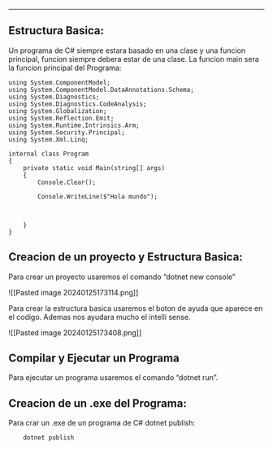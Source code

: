 
---
## **Estructura Basica:**

Un programa de C# siempre estara basado en una clase y una funcion principal, funcion siempre debera estar de una clase.  La funcion main sera la funcion principal del Programa:

```
using System.ComponentModel;
using System.ComponentModel.DataAnnotations.Schema;
using System.Diagnostics;
using System.Diagnostics.CodeAnalysis;
using System.Globalization;
using System.Reflection.Emit;
using System.Runtime.Intrinsics.Arm;
using System.Security.Principal;
using System.Xml.Linq;

internal class Program
{
    private static void Main(string[] args)
    {
        Console.Clear(); 

        Console.WriteLine($"Hola mundo");
        


    }
}

```
## **Creacion de un proyecto y Estructura Basica:**

Para crear un proyecto usaremos el comando “dotnet new console”

![[Pasted image 20240125173114.png]]


Para crear la estructura basica usaremos el boton de ayuda que aparece en el codigo. Ademas nos ayudara mucho el intelli sense.

![[Pasted image 20240125173408.png]]

## **Compilar y Ejecutar un Programa**

Para ejecutar un programa usaremos el comando “dotnet run”.

## **Creacion de un .exe del Programa:**

Para crar un .exe de un programa de C# dotnet publish:

```
	dotnet publish
```



















